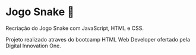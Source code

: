# Jogo Snake :snake:



Recriação do Jogo Snake com JavaScript, HTML e CSS.

Projeto realizado atraves do bootcamp HTML Web Developer ofertado pela Digital Innovation One.